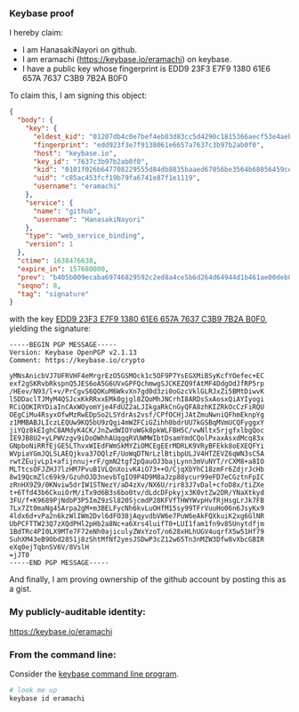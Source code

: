### Keybase proof

I hereby claim:

  * I am HanasakiNayori on github.
  * I am eramachi (https://keybase.io/eramachi) on keybase.
  * I have a public key whose fingerprint is EDD9 23F3 E7F9 1380 61E6  657A 7637 C3B9 7B2A B0F0

To claim this, I am signing this object:

```json
{
  "body": {
    "key": {
      "eldest_kid": "01207db4c0e7bef4eb03d83cc5d4290c1815366aecf53e4aebfe31cb920e4ea574310a",
      "fingerprint": "edd923f3e7f9138061e6657a7637c3b97b2ab0f0",
      "host": "keybase.io",
      "key_id": "7637c3b97b2ab0f0",
      "kid": "0101f026b647708229555d84db8835baaed67056be3564b68056459ce8ff293545390a",
      "uid": "c85ac453fcf19b79fa6741e87f1e1119",
      "username": "eramachi"
    },
    "service": {
      "name": "github",
      "username": "HanasakiNayori"
    },
    "type": "web_service_binding",
    "version": 1
  },
  "ctime": 1638476638,
  "expire_in": 157680000,
  "prev": "b405b009ecaba69746829592c2ed8a4ce5b6d264d64944d1b461ae00deb06b8f",
  "seqno": 8,
  "tag": "signature"
}
```

with the key [EDD9 23F3 E7F9 1380 61E6  657A 7637 C3B9 7B2A B0F0](https://keybase.io/eramachi), yielding the signature:

```
-----BEGIN PGP MESSAGE-----
Version: Keybase OpenPGP v2.1.13
Comment: https://keybase.io/crypto

yMNsAnicbVJ7UFRVHF4eMrgrEzO5GSMOck1c5OF9P7YsEGXMiBSyKcfYOefec+EC
exf2gSKRvbRkspnQ5JES6oA5G6UVxGPFQchmwgSJCKEZQ9fAtMF4DdgOdJfRP5rp
/HEev/N93/l+v/PrCgvS6QOKuM6WkvXn7gd0d3zi0oGzcVklGLRJxZi5BMtDiwvK
l5DDaclTJMyM4QSJcxKkRRxxEMk0gjgl8ZQoMhJNCrhI8ARDsSxAosxQiAYIyogi
RCiQOKIRYDiaInCAxWOyomYje4FdUZ2aLJIkgaRkCnGyQFA8zhKIZRkOcCzFiRQU
OEgCiMu4RsyxOfwMzRwEDpSo2LSYdrAs2vsf/CPfOCHjJAtZmuNwniQFhmEknpYg
z1MMBABJLIczLEQUw9KQ5bU9zQgi4mWZFCiGZihh0bdrUU7kGSBqMVmUCQFyggxY
jiYQz8kEIghC8AMdyK4CK/JnZwdWIOYoWGk8pkWLFBH5C/vwNltx5rjgfxlbgQoc
IE9JB8U2+yLPWVzgv9iDoOWhhAUqqqRVUWMWIbtDsamYmdCQolPxaxAsxdMcq83x
GNpboNiRRfEjGE5LThvxWIEdFWmSkMYZiOMCEgEErMDRLK9VRyBFEkk8oEXEQFYi
WVpiaYGmJQLSLAEQjkva37OQlzF/UoWqDTNrLzlBtibpULJV4HTZEVZ6qWN3sC5A
rwtZEujvLp1+afijnnuj+rF/gmN2tgf2pQauOJ3bajLynn3mVuNYT/rCXM8+a8IO
MLTtcsOFJZHJ7lzHM7PvuB1VLQnXoivK4iO73++O/CjqXbYhC18zmFr6ZdjrJcHb
8w19QcmZlc69k9/GzuhOJD3nevbTgIO9P4D9M8aJzp88ycur99eFD7eCGztnFpIC
zRnHX9Z9/0KNviw5drIW1STNezY/aD4zXv/NX6U/rir83J7vDal+cfoD8x/tiZXe
t+6Tfd43b6CkuiOrM/iTx9d6B3s6bo0tv/dLdcDFpkyjx3K0vtZw2DR/YNaXtkyd
3FU/f+K9689PjNdbP3P5ImZ9zSl820SjcmdP28KFVfTHWYWvpHvfRjHsgLrJk7FB
7Lx7Zt0maNg45Arpa2gM+m3BELFycNh6kvLuOHfM15sy99TFrVuuHo06n6JsyKx9
4ldx6d+vPa2n6kzWlIWm2Dvl6dFO38jAqyvdbVW6e7PuW6eAkFQXkuiK2xg6GlNR
UbPCFTTW23Q7zXQdPHl2pHb2a8Nc+a6Xrs4luifT0+LUI1fam1fn9v85Unytdfjm
1BdTRc4PI0LX9MTe7F72eNh0ajiculyZWxYzoT/o628xHLhUGV4uqrfX5w51Hf79
SuhXM43eB9Obd2851j8zShtMfNf2yesJSDwP3cZ12w65Tn3nMZW3Dfw8vXbcGBIR
eXq0ejTqbnSV6V/8VslH
=jJT0
-----END PGP MESSAGE-----

```

And finally, I am proving ownership of the github account by posting this as a gist.

### My publicly-auditable identity:

https://keybase.io/eramachi

### From the command line:

Consider the [keybase command line program](https://keybase.io/download).

```bash
# look me up
keybase id eramachi
```
